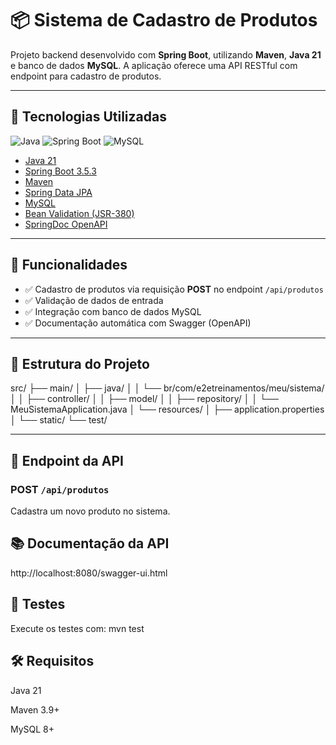 # 📦 Sistema de Cadastro de Produtos

Projeto backend desenvolvido com **Spring Boot**, utilizando **Maven**, **Java 21** e banco de dados **MySQL**. A aplicação oferece uma API RESTful com endpoint para cadastro de produtos.

---

## 🚀 Tecnologias Utilizadas

![Java](https://img.shields.io/badge/Java-21-blue?logo=java&logoColor=white)
![Spring Boot](https://img.shields.io/badge/Spring%20Boot-3.5.3-brightgreen?logo=spring&logoColor=white)
![MySQL](https://img.shields.io/badge/MySQL-8-blue?logo=mysql&logoColor=white)

- [Java 21](https://www.oracle.com/java/)
- [Spring Boot 3.5.3](https://spring.io/projects/spring-boot)
- [Maven](https://maven.apache.org/)
- [Spring Data JPA](https://spring.io/projects/spring-data-jpa)
- [MySQL](https://www.mysql.com/)
- [Bean Validation (JSR-380)](https://beanvalidation.org/)
- [SpringDoc OpenAPI](https://springdoc.org/)

---

## 📌 Funcionalidades

- ✅ Cadastro de produtos via requisição **POST** no endpoint `/api/produtos`
- ✅ Validação de dados de entrada
- ✅ Integração com banco de dados MySQL
- ✅ Documentação automática com Swagger (OpenAPI)

---

## 📁 Estrutura do Projeto

src/
├── main/
│ ├── java/
│ │ └── br/com/e2etreinamentos/meu/sistema/
│ │ ├── controller/
│ │ ├── model/
│ │ ├── repository/
│ │ └── MeuSistemaApplication.java
│ └── resources/
│ ├── application.properties
│ └── static/
└── test/



---

## 🔗 Endpoint da API

### POST `/api/produtos`

Cadastra um novo produto no sistema.


## 📚 Documentação da API

http://localhost:8080/swagger-ui.html



## 🧪 Testes
Execute os testes com:
mvn test


## 🛠 Requisitos
Java 21

Maven 3.9+

MySQL 8+

